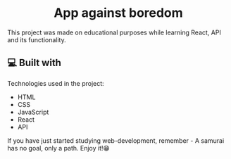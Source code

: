 <h1 align="center" id="title">App against boredom</h1>

<p id="description">This project was made on educational purposes while learning React, API and its functionality.</p>

  
  
<h2>💻 Built with</h2>

Technologies used in the project:
*   HTML
*   CSS
*   JavaScript
*   React
*   API

<p id="quote">If you have just started studying web-development, remember - A samurai has no goal, only a path. Enjoy it!😁</p>
